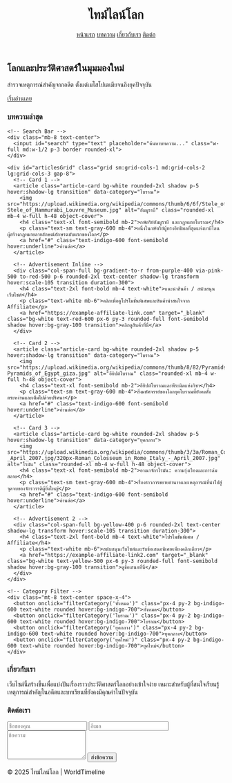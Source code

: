 <!DOCTYPE html>
<html lang="th">
<head>
  <meta charset="UTF-8">
  <meta name="viewport" content="width=device-width, initial-scale=1.0">
  <title>ไทม์ไลน์โลก - เว็บไซต์ประวัติศาสตร์</title>
  <script src="https://cdn.tailwindcss.com"></script>
</head>
<body class="bg-gray-100 text-gray-800 font-sans">

  <!-- Navbar -->
  <header class="bg-white shadow sticky top-0 z-50">
    <div class="max-w-7xl mx-auto px-4 py-4 flex justify-between items-center">
      <h1 class="text-2xl font-bold text-indigo-700">ไทม์ไลน์โลก</h1>
      <nav class="space-x-6">
        <a href="#home" class="hover:text-indigo-600">หน้าแรก</a>
        <a href="#articles" class="hover:text-indigo-600">บทความ</a>
        <a href="#about" class="hover:text-indigo-600">เกี่ยวกับเรา</a>
        <a href="#contact" class="hover:text-indigo-600">ติดต่อ</a>
      </nav>
    </div>
  </header>

  <!-- Hero Section -->
  <section id="home" class="bg-indigo-600 text-white py-20 text-center">
    <h2 class="text-4xl font-bold mb-4">โลกและประวัติศาสตร์ในมุมมองใหม่</h2>
    <p class="text-lg mb-6">สำรวจเหตุการณ์สำคัญจากอดีต ตั้งแต่เมโสโปเตเมียจนถึงยุคปัจจุบัน</p>
    <a href="#articles" class="bg-white text-indigo-700 px-6 py-3 rounded-full font-semibold shadow hover:bg-gray-100">เริ่มอ่านเลย</a>
  </section>

  <!-- Articles Section -->
  <section id="articles" class="max-w-6xl mx-auto py-16 px-6">
    <h3 class="text-3xl font-bold mb-8 text-center">บทความล่าสุด</h3>

    <!-- Search Bar -->
    <div class="mb-8 text-center">
      <input id="search" type="text" placeholder="ค้นหาบทความ..." class="w-full md:w-1/2 p-3 border rounded-xl">
    </div>

    <div id="articlesGrid" class="grid sm:grid-cols-1 md:grid-cols-2 lg:grid-cols-3 gap-8">
      <!-- Card 1 -->
      <article class="article-card bg-white rounded-2xl shadow p-5 hover:shadow-lg transition" data-category="โบราณ">
        <img src="https://upload.wikimedia.org/wikipedia/commons/thumb/6/6f/Stele_of_Hammurabi_Louvre_Museum.jpg/330px-Stele_of_Hammurabi_Louvre_Museum.jpg" alt="ฮัมมูราบี" class="rounded-xl mb-4 w-full h-48 object-cover">
        <h4 class="text-xl font-semibold mb-2">กษัตริย์ฮัมมูราบี และกฎหมายโบราณ</h4>
        <p class="text-sm text-gray-600 mb-4">หนึ่งในกษัตริย์ผู้ทรงอิทธิพลที่สุดแห่งบาบิโลน ผู้สร้างกฎหมายลายลักษณ์อักษรฉบับแรกของโลก</p>
        <a href="#" class="text-indigo-600 font-semibold hover:underline">อ่านต่อ</a>
      </article>

      <!-- Advertisement Inline -->
      <div class="col-span-full bg-gradient-to-r from-purple-400 via-pink-500 to-red-500 p-6 rounded-2xl text-center shadow-lg transform hover:scale-105 transition duration-300">
        <h4 class="text-2xl font-bold mb-4 text-white">แนะนำสินค้า / สนับสนุนเว็บไซต์</h4>
        <p class="text-white mb-6">คลิกเพื่อดูโปรโมชั่นพิเศษและสินค้าน่าสนใจจาก Affiliate</p>
        <a href="https://example-affiliate-link.com" target="_blank" class="bg-white text-red-600 px-6 py-3 rounded-full font-semibold shadow hover:bg-gray-100 transition">คลิกดูสินค้าที่นี่</a>
      </div>

      <!-- Card 2 -->
      <article class="article-card bg-white rounded-2xl shadow p-5 hover:shadow-lg transition" data-category="โบราณ">
        <img src="https://upload.wikimedia.org/wikipedia/commons/thumb/8/82/Pyramids_of_Egypt_giza.jpg/320px-Pyramids_of_Egypt_giza.jpg" alt="อียิปต์โบราณ" class="rounded-xl mb-4 w-full h-48 object-cover">
        <h4 class="text-xl font-semibold mb-2">อียิปต์โบราณและพีระมิดแห่งกิซา</h4>
        <p class="text-sm text-gray-600 mb-4">สิ่งมหัศจรรย์ของโลกยุคโบราณที่ยังคงตั้งตระหง่านและเต็มไปด้วยปริศนา</p>
        <a href="#" class="text-indigo-600 font-semibold hover:underline">อ่านต่อ</a>
      </article>

      <!-- Card 3 -->
      <article class="article-card bg-white rounded-2xl shadow p-5 hover:shadow-lg transition" data-category="ยุคกลาง">
        <img src="https://upload.wikimedia.org/wikipedia/commons/thumb/3/3a/Roman_Colosseum_in_Rome_Italy_-_April_2007.jpg/320px-Roman_Colosseum_in_Rome_Italy_-_April_2007.jpg" alt="โรมัน" class="rounded-xl mb-4 w-full h-48 object-cover">
        <h4 class="text-xl font-semibold mb-2">อาณาจักรโรมัน: ความรุ่งเรืองและการล่มสลาย</h4>
        <p class="text-sm text-gray-600 mb-4">เรื่องราวการขยายอำนาจและเหตุการณ์ที่นำไปสู่จุดจบของจักรวรรดิผู้ยิ่งใหญ่</p>
        <a href="#" class="text-indigo-600 font-semibold hover:underline">อ่านต่อ</a>
      </article>

      <!-- Advertisement 2 -->
      <div class="col-span-full bg-yellow-400 p-6 rounded-2xl text-center shadow-lg transform hover:scale-105 transition duration-300">
        <h4 class="text-2xl font-bold mb-4 text-white">โปรโมชั่นพิเศษ / Affiliate</h4>
        <p class="text-white mb-6">สนับสนุนเว็บไซต์และรับข้อเสนอพิเศษเพียงคลิกเดียว</p>
        <a href="https://example-affiliate-link2.com" target="_blank" class="bg-white text-yellow-500 px-6 py-3 rounded-full font-semibold shadow hover:bg-gray-100 transition">ดูข้อเสนอที่นี่</a>
      </div>
    </div>

    <!-- Category Filter -->
    <div class="mt-8 text-center space-x-4">
      <button onclick="filterCategory('ทั้งหมด')" class="px-4 py-2 bg-indigo-600 text-white rounded hover:bg-indigo-700">ทั้งหมด</button>
      <button onclick="filterCategory('โบราณ')" class="px-4 py-2 bg-indigo-600 text-white rounded hover:bg-indigo-700">โบราณ</button>
      <button onclick="filterCategory('ยุคกลาง')" class="px-4 py-2 bg-indigo-600 text-white rounded hover:bg-indigo-700">ยุคกลาง</button>
      <button onclick="filterCategory('ยุคใหม่')" class="px-4 py-2 bg-indigo-600 text-white rounded hover:bg-indigo-700">ยุคใหม่</button>
    </div>
  </section>

  <!-- About Section -->
  <section id="about" class="bg-gray-200 py-16 px-6">
    <div class="max-w-4xl mx-auto text-center">
      <h3 class="text-3xl font-bold mb-6">เกี่ยวกับเรา</h3>
      <p class="text-gray-700 leading-relaxed">เว็บไซต์นี้สร้างขึ้นเพื่อแบ่งปันเรื่องราวประวัติศาสตร์โลกอย่างเข้าใจง่าย เหมาะสำหรับผู้ที่สนใจเรียนรู้เหตุการณ์สำคัญในอดีตและบทเรียนที่ยังคงมีคุณค่าในปัจจุบัน</p>
    </div>
  </section>

  <!-- Contact Section -->
  <section id="contact" class="max-w-4xl mx-auto py-16 px-6">
    <h3 class="text-3xl font-bold mb-6 text-center">ติดต่อเรา</h3>
    <form class="bg-white p-6 rounded-2xl shadow-md space-y-4">
      <input type="text" placeholder="ชื่อของคุณ" class="w-full p-3 border rounded-xl">
      <input type="email" placeholder="อีเมล" class="w-full p-3 border rounded-xl">
      <textarea placeholder="ข้อความ" rows="4" class="w-full p-3 border rounded-xl"></textarea>
      <button type="submit" class="bg-indigo-600 text-white px-6 py-3 rounded-xl hover:bg-indigo-700">ส่งข้อความ</button>
    </form>
  </section>

  <!-- Footer -->
  <footer class="bg-indigo-700 text-white text-center py-6">
    <p>&copy; 2025 ไทม์ไลน์โลก | WorldTimeline</p>
  </footer>

  <!-- Scripts -->
  <script>
    const searchInput = document.getElementById('search');
    const articles = document.querySelectorAll('.article-card');
    let currentCategory = 'ทั้งหมด';

    function filterArticles() {
      const query = searchInput.value.toLowerCase();
      articles.forEach(article => {
        const title = article.querySelector('h4').textContent.toLowerCase();
        const matchCategory = currentCategory === 'ทั้งหมด' || article.dataset.category === currentCategory;
        const matchSearch = title.includes(query);
        article.style.display = matchCategory && matchSearch ? '' : 'none';
      });
    }

    searchInput.addEventListener('input', filterArticles);

    function filterCategory(category) {
      currentCategory = category;
      filterArticles();
    }
  </script>

</body>
</html>
